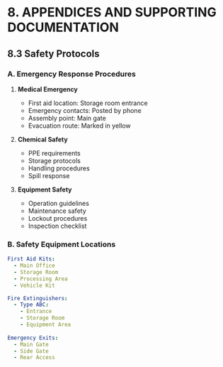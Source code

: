 # 8. APPENDICES AND SUPPORTING DOCUMENTATION

## 8.3 Safety Protocols

### A. Emergency Response Procedures
1. **Medical Emergency**
   - First aid location: Storage room entrance
   - Emergency contacts: Posted by phone
   - Assembly point: Main gate
   - Evacuation route: Marked in yellow

2. **Chemical Safety**
   - PPE requirements
   - Storage protocols
   - Handling procedures
   - Spill response

3. **Equipment Safety**
   - Operation guidelines
   - Maintenance safety
   - Lockout procedures
   - Inspection checklist

### B. Safety Equipment Locations
```yaml
First Aid Kits:
  - Main Office
  - Storage Room
  - Processing Area
  - Vehicle Kit

Fire Extinguishers:
  - Type ABC:
    - Entrance
    - Storage Room
    - Equipment Area
  
Emergency Exits:
  - Main Gate
  - Side Gate
  - Rear Access
```
